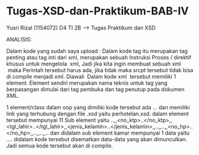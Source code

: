# Tugas-XSD-dan-Praktikum-BAB-IV
Yusri Rizal (1154072) D4 TI 2B --> Tugas Praktikum dan XSD


ANALISIS:

Dalam kode yang sudah saya upload :
Dalam kode tag <?xml version="1.0"encoding="UTF-8"?> itu merupakan tag penting atau
tag inti dari xml, merupakan sebuah Instruksi Proses / direktif khusus untuk
mengelola  xml, Jadi jika kita ingin membuat sebuah xml  maka Perintah tersebut
harus ada, jika tidak maka srcpt tersebut tidak bisa di compile menjadi xml. Diawali <?....?> Dalam kode xml  tersebut memiliki 1  element. Element sendiri merupakan nama
teknis untuk tag yang berpasangan dimulai dari tag pembuka dan tag penutup pada
dokumen XML. 

1 element/class dalam oop yang dimiliki kode tersebut ada <perhotelan xmlns:xsi="http://www.w3.org/2001/XMLSchema-instance" xsi:noNamespaceSchemaLocation="perhotelan.xsd">...</perhotelan> dan memiliki link yang terhubung dengan file .xsd yaitu perhotelan.xsd.
dalam element tersebut mempunyai 11 Sub element yaitu <nama>..</nama>,,<no_ktp>..</no_ktp>,,<tgl_lahir>..</tgl_lahir>,,<jenis_kelamin>..</jenis_kelamin>,,<agama>..</agama>,,<status>..</status>,,<no_hp>..</no_hp>,,<alamat>..</alamat>,,<email>..</email>,,<kamar>..</kamar> dan didalam sub element kamar mempunyai 1 data yaitu <nomor >..</nomor >..
didalam kode tersebut disematkan data-data yang akan dimunculkan. Jadi
semua kode tersebut akan di compile.









